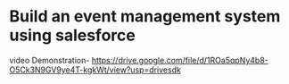 # Build an event management system using salesforce
video Demonstration- https://drive.google.com/file/d/1ROa5qpNy4b8-O5Ck3N9GV9ye4T-kgkWt/view?usp=drivesdk
